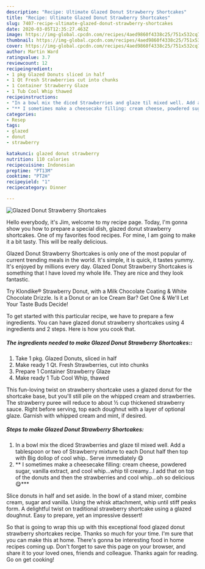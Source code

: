 ```yaml
---
description: "Recipe: Ultimate Glazed Donut Strawberry Shortcakes"
title: "Recipe: Ultimate Glazed Donut Strawberry Shortcakes"
slug: 7407-recipe-ultimate-glazed-donut-strawberry-shortcakes
date: 2020-03-05T12:35:27.463Z
image: https://img-global.cpcdn.com/recipes/4aed9860f4338c25/751x532cq70/glazed-donut-strawberry-shortcakes-recipe-main-photo.jpg
thumbnail: https://img-global.cpcdn.com/recipes/4aed9860f4338c25/751x532cq70/glazed-donut-strawberry-shortcakes-recipe-main-photo.jpg
cover: https://img-global.cpcdn.com/recipes/4aed9860f4338c25/751x532cq70/glazed-donut-strawberry-shortcakes-recipe-main-photo.jpg
author: Martin Ward
ratingvalue: 3.7
reviewcount: 12
recipeingredient:
- 1 pkg Glazed Donuts sliced in half
- 1 Qt Fresh Strawberries cut into chunks
- 1 Container Strawberry Glaze
- 1 Tub Cool Whip thawed
recipeinstructions:
- "In a bowl mix the diced Strawberries and glaze til mixed well. Add a tablespoon or two of Strawberry mixture to each Donut half then top with Big dollop of cool whip.. Serve immediately 😋"
- "** I sometimes make a cheesecake filling: cream cheese, powdered sugar, vanilla extract, and cool whip...whip til creamy...I add that on top of the donuts and then the strawberries and cool whip...oh so delicious 😋***"
categories:
- Resep
tags:
- glazed
- donut
- strawberry

katakunci: glazed donut strawberry
nutrition: 110 calories
recipecuisine: Indonesian
preptime: "PT13M"
cooktime: "PT2H"
recipeyield: "1"
recipecategory: Dinner

---
```



![Glazed Donut Strawberry Shortcakes](https://img-global.cpcdn.com/recipes/4aed9860f4338c25/751x532cq70/glazed-donut-strawberry-shortcakes-recipe-main-photo.jpg)

Hello everybody, it's Jim, welcome to my recipe page. Today, I'm gonna show you how to prepare a special dish, glazed donut strawberry shortcakes. One of my favorites food recipes. For mine, I am going to make it a bit tasty. This will be really delicious.

Glazed Donut Strawberry Shortcakes is only one of the most popular of current trending meals in the world. It's simple, it is quick, it tastes yummy. It's enjoyed by millions every day. Glazed Donut Strawberry Shortcakes is something that I have loved my whole life. They are nice and they look fantastic.

Try Klondike® Strawberry Donut, with a Milk Chocolate Coating &amp; White Chocolate Drizzle. Is it a Donut or an Ice Cream Bar? Get One &amp; We&#39;ll Let Your Taste Buds Decide!


To get started with this particular recipe, we have to prepare a few ingredients. You can have glazed donut strawberry shortcakes using 4 ingredients and 2 steps. Here is how you cook that.

##### The ingredients needed to make Glazed Donut Strawberry Shortcakes::

1. Take 1 pkg. Glazed Donuts, sliced in half
1. Make ready 1 Qt. Fresh Strawberries, cut into chunks
1. Prepare 1 Container Strawberry Glaze
1. Make ready 1 Tub Cool Whip, thawed


This fun-loving twist on strawberry shortcake uses a glazed donut for the shortcake base, but you&#39;ll still pile on the whipped cream and strawberries. The strawberry puree will reduce to about ½ cup thickened strawberry sauce. Right before serving, top each doughnut with a layer of optional glaze. Garnish with whipped cream and mint, if desired. 

##### Steps to make Glazed Donut Strawberry Shortcakes:

1. In a bowl mix the diced Strawberries and glaze til mixed well. Add a tablespoon or two of Strawberry mixture to each Donut half then top with Big dollop of cool whip.. Serve immediately 😋
1. ** I sometimes make a cheesecake filling: cream cheese, powdered sugar, vanilla extract, and cool whip...whip til creamy...I add that on top of the donuts and then the strawberries and cool whip...oh so delicious 😋***


Slice donuts in half and set aside. In the bowl of a stand mixer, combine cream, sugar and vanilla. Using the whisk attachment, whip until stiff peaks form. A delightful twist on traditional strawberry shortcake using a glazed doughnut. Easy to prepare, yet an impressive dessert! 

So that is going to wrap this up with this exceptional food glazed donut strawberry shortcakes recipe. Thanks so much for your time. I'm sure that you can make this at home. There's gonna be interesting food in home recipes coming up. Don't forget to save this page on your browser, and share it to your loved ones, friends and colleague. Thanks again for reading. Go on get cooking!
